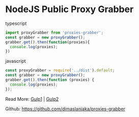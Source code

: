 # NodeJS Public Proxy Grabber

typescript
```ts
import proxyGrabber from 'proxies-grabber';
const grabber = new proxyGrabber();
grabber.get().then(function(proxies){
  console.log(proxies);
})
```
javascript
```js
const proxyGrabber = require('../dist').default;
const grabber = new proxyGrabber();
grabber.get().then(function (proxies) {
  console.log(proxies);
});
```

Read More: [Gulp1](./gulpfile.normal.js) | [Gulp2](./gulpfile.ts)

Github: https://github.com/dimaslanjaka/proxies-grabber